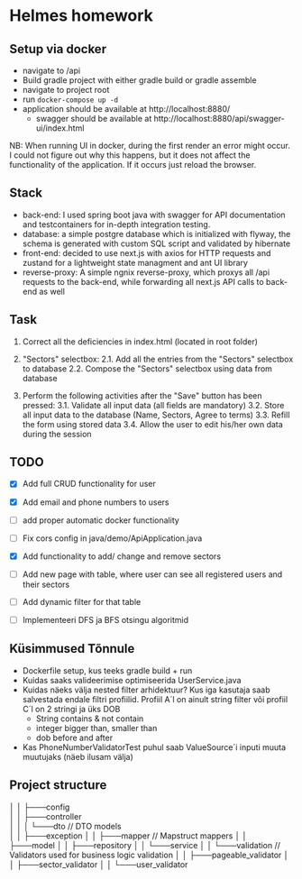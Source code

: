 # Helmes homework

## Setup via docker
- navigate to /api
- Build gradle project with either gradle build or gradle assemble
- navigate to project root
- run ``docker-compose up -d``
- application should be available at http://localhost:8880/
    - swagger should be available at http://localhost:8880/api/swagger-ui/index.html

NB: When running UI in docker, during the first render an error might occur. I could not figure out why this happens, but it does not affect the functionality of the application.
If it occurs just reload the browser. 

## Stack
- back-end: I used spring boot java with swagger for API documentation and testcontainers for in-depth integration testing.
- database: a simple postgre database which is initialized with flyway, the schema is generated with custom SQL script and validated by hibernate
- front-end: decided to use next.js with axios for HTTP requests and zustand for a lightweight state managment and ant UI library
- reverse-proxy: A simple ngnix reverse-proxy, which proxys all /api requests to the back-end, while forwarding all next.js API calls to back-end as well

## Task
1. Correct all the deficiencies in index.html (located in root folder)

2. "Sectors" selectbox:
   2.1. Add all the entries from the "Sectors" selectbox to database
   2.2. Compose the "Sectors" selectbox using data from database

3. Perform the following activities after the "Save" button has been pressed:
   3.1. Validate all input data (all fields are mandatory)
   3.2. Store all input data to the database (Name, Sectors, Agree to terms)
   3.3. Refill the form using stored data
   3.4. Allow the user to edit his/her own data during the session

## TODO
- [x] Add full CRUD functionality for user
- [x] Add email and phone numbers to users
- [ ] add proper automatic docker functionality
- [ ] Fix cors config in java/demo/ApiApplication.java
- [x] Add functionality to add/ change and remove sectors
- [ ] Add new page with table, where user can see all registered users and their sectors
- [ ] Add dynamic filter for that table
- [ ] Implementeeri DFS ja BFS otsingu algoritmid



## Küsimmused Tõnnule
- Dockerfile setup, kus teeks gradle build + run
- Kuidas saaks valideerimise optimiseerida UserService.java
- Kuidas näeks välja nested filter arhidektuur? Kus iga kasutaja saab salvestada endale filtri profiilid. Profiil A´l on ainult string filter või profiil C´l on 2 stringi ja üks DOB
  - String contains & not contain
  - integer bigger than, smaller than
  - dob before and after
- Kas PhoneNumberValidatorTest puhul saab ValueSource´i inputi muuta muutujaks (näeb ilusam välja)


## Project structure
│   │       ├───config                                                  
│   │       ├───controller                                              
│   │       │   └───dto                         // DTO models                        
│   │       ├───exception
│   │       ├───mapper                          // Mapstruct mappers
│   │       ├───model
│   │       ├───repository
│   │       └───service
│   │           └───validation                  // Validators used for business logic validation 
│   │               ├───pageable_validator
│   │               ├───sector_validator
│   │               └───user_validator
